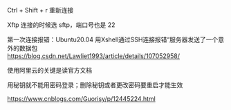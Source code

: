 
Ctrl + Shift + r 重新连接  

Xftp 连接的时候选 sftp，端口号也是 22  

第一次连接报错：Ubuntu20.04 用Xshell通过SSH连接报错“服务器发送了一个意外的数据包  
https://blog.csdn.net/Lawliet1993/article/details/107052958/  


使用阿里云的关键是读官方文档  

用秘钥就不能用密码登录；删除秘钥或者更改密码要重启才能生效  

https://www.cnblogs.com/Guorisy/p/12445224.html  
